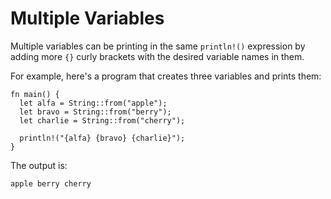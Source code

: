 # Multiple Variables

Multiple variables can be printing in
the same `println!()` expression by
adding more `{}` curly brackets with 
the desired variable names in them. 

For example, here's a program that
creates three variables and prints
them:

```rust, noplayground
fn main() {
  let alfa = String::from("apple");
  let bravo = String::from("berry");
  let charlie = String::from("cherry");

  println!("{alfa} {bravo} {charlie}");
}
```

The output is:

```txt
apple berry cherry
```






